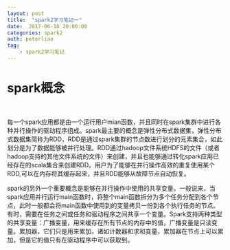 ```yaml
---
layout: post
title:  "spark2学习笔记一"
date:  2017-06-18 20:00:00
categories: spark2
auth: peterliao
tag: 
    - spark2学习笔记
---
```



spark概念
============
<br />
    
每一个spark应用都是由一个运行用户mian函数，并且同时在spark集群中进行各种并行操作的驱动程序组成。spark最主要的概念是弹性分布式数据集，弹性分布式数据集简称为RDD，RDD是通过spark集群的节点数进行划分的元素集合，如此划分是为了数据能够被并行处理。RDD通过hadoop文件系统HDFS的文件（或者hadoop支持的其他文件系统的文件）来创建，并且也能够通过转化spark应用已经存在的scala集合来创建RDD。用户为了能够在并行操作高效的重复使用某个RDD,可以在内存将其缓存起来，并且RDD能够从故障节点自动恢复。

spark的另外一个重要概念是能够在并行操作中使用的共享变量。一般说来，当spark应用并行运行main函数时，将整个main函数拆分为多个任务分配到各个节点，此时一般都会将main函数中使用到的变量拷贝一份到各个执行任务的节点。有时，需要在任务之间或任务和驱动程序之间共享一个变量。Spark支持两种类型的共享变量：广播变量，用来缓存在所有节点的内存中的值，广播变量是只读变量。累加器，它们只是用来累加，诸如计数器和求和变量，累加器在节点上可以累加，但是它的值只有在驱动程序中可以获取到。
